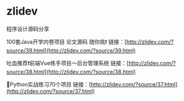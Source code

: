 # zlidev
程序设计源码分享

100套Java开学内卷项目 论文源码 随你挑❗
链接：[http://zlidev.com/?source/39.html](http://zlidev.com/?source/39.html)


吐血推荐❗前端Vue练手项目～后台管理系统
链接：[http://zlidev.com/?source/38.html](http://zlidev.com/?source/38.html)


🌈Python实战练习70个项目
链接：[http://zlidev.com/?source/37.html](http://zlidev.com/?source/37.html)
